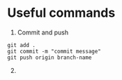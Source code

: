 # Useful commands

1. Commit and push
```
git add .
git commit -m "commit message"
git push origin branch-name
```

2.